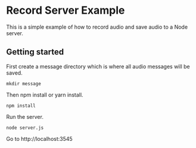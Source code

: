 # Record Server Example

This is a simple example of how to record audio and save audio to a Node server.

## Getting started

First create a message directory which is where all audio messages will be saved.
```
mkdir message
```

Then npm install or yarn install.
```
npm install
```

Run the server.
```
node server.js
```

Go to http://localhost:3545
